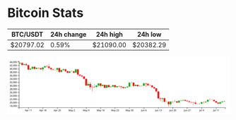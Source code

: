 # Bitcoin Stats

BTC/USDT|24h change|24h high|24h low|
|---|---|---|---|
|$20797.02|0.59%|$21090.00|$20382.29|

<img src="./chart.svg">
